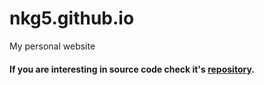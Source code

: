 # nkg5.github.io
My personal website

#### If you are interesting in source code check it's [repository](https://github.com/nkg5/nkg5.cf).
